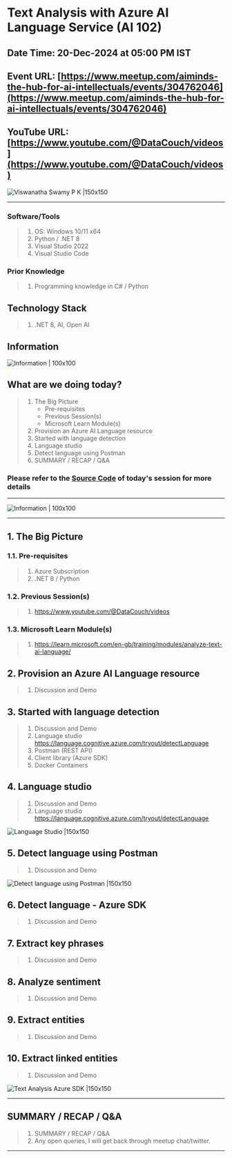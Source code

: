 # Text Analysis with Azure AI Language Service (AI 102)

## Date Time: 20-Dec-2024 at 05:00 PM IST

## Event URL: [https://www.meetup.com/aiminds-the-hub-for-ai-intellectuals/events/304762046](https://www.meetup.com/aiminds-the-hub-for-ai-intellectuals/events/304762046)

## YouTube URL: [https://www.youtube.com/@DataCouch/videos](https://www.youtube.com/@DataCouch/videos)

![Viswanatha Swamy P K |150x150](./Documentation/Images/ViswanathaSwamyPK.PNG)

---

### Software/Tools

> 1. OS: Windows 10/11 x64
> 1. Python / .NET 8
> 1. Visual Studio 2022
> 1. Visual Studio Code

### Prior Knowledge

> 1. Programming knowledge in C# / Python

## Technology Stack

> 1. .NET 8, AI, Open AI

## Information

![Information | 100x100](../Documentation/Images/Information.PNG)

## What are we doing today?

> 1. The Big Picture
>    - Pre-requisites
>    - Previous Session(s)
>    - Microsoft Learn Module(s)
> 1. Provision an Azure AI Language resource
> 1. Started with language detection
> 1. Language studio
> 1. Detect language using Postman
> 1. SUMMARY / RECAP / Q&A

### Please refer to the [**Source Code**](https://github.com/Swamy-s-Tech-Skills-Academy/learn-ai-102-code) of today's session for more details

---

![Information | 100x100](../Documentation/Images/SeatBelt.PNG)

---

## 1. The Big Picture

### 1.1. Pre-requisites

> 1. Azure Subscription
> 1. .NET 8 / Python

### 1.2. Previous Session(s)

> 1. <https://www.youtube.com/@DataCouch/videos>

### 1.3. Microsoft Learn Module(s)

> 1. <https://learn.microsoft.com/en-gb/training/modules/analyze-text-ai-language/>

## 2. Provision an Azure AI Language resource

> 1. Discussion and Demo

## 3. Started with language detection

> 1. Discussion and Demo
> 1. Language studio <https://language.cognitive.azure.com/tryout/detectLanguage>
> 1. Postman (REST API)
> 1. Client library (Azure SDK)
> 1. Docker Containers

## 4. Language studio

> 1. Discussion and Demo
> 1. Language studio <https://language.cognitive.azure.com/tryout/detectLanguage>

![Language Studio |150x150](./Documentation/Images/Language_Studio.PNG)

## 5. Detect language using Postman

> 1. Discussion and Demo

![Detect language using Postman |150x150](./Documentation/Images/DetectLanguage_Postman.PNG)

## 6. Detect language - Azure SDK

> 1. Discussion and Demo

## 7. Extract key phrases

> 1. Discussion and Demo

## 8. Analyze sentiment

> 1. Discussion and Demo

## 9. Extract entities

> 1. Discussion and Demo

## 10. Extract linked entities

> 1. Discussion and Demo

![Text Analysis Azure SDK |150x150](./Documentation/Images/TextAnalysis_AzureSDK.PNG)

---

## SUMMARY / RECAP / Q&A

> 1. SUMMARY / RECAP / Q&A
> 2. Any open queries, I will get back through meetup chat/twitter.

---
